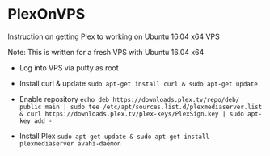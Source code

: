 # PlexOnVPS
Instruction on getting Plex to working on Ubuntu 16.04 x64 VPS 

Note: This is written for a fresh VPS with Ubuntu 16.04 x64

* Log into VPS via putty as root

* Install curl & update `sudo apt-get install curl & sudo apt-get update`

* Enable repository `echo deb https://downloads.plex.tv/repo/deb/ public main | sudo tee /etc/apt/sources.list.d/plexmediaserver.list & curl https://downloads.plex.tv/plex-keys/PlexSign.key | sudo apt-key add -`

* Install Plex `sudo apt-get update & sudo apt-get install plexmediaserver avahi-daemon`
